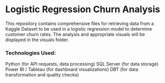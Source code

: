 # Logistic Regression Churn Analysis

This repository contains comprehensive files for retrieving data from a Kaggle Dataset to be used in a logistic regression model to determine customer churn rates. The analysis and appropriate visuals will be displayed in the visuals folder.

### Technologies Used:
Python (for API requests, data processing)
SQL Server (for data storage)
Power BI / Tableau (for dashboard visualizations)
DBT (for data transformation and quality checks)
